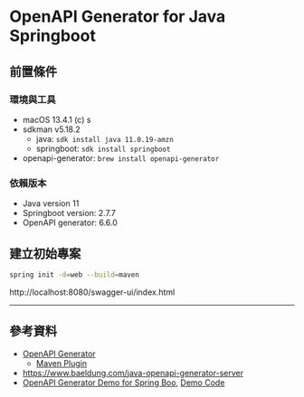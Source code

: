 
# OpenAPI Generator for Java Springboot

## 前置條件



### 環境與工具

- macOS 13.4.1 (c) s
- sdkman v5.18.2
    - java: `sdk install java 11.0.19-amzn` 
    - springboot: `sdk install springboot`
- openapi-generator: `brew install openapi-generator`

### 依賴版本

- Java version 11
- Springboot version: 2.7.7
- OpenAPI generator: 6.6.0


## 建立初始專案


```bash
spring init -d=web --build=maven
```





http://localhost:8080/swagger-ui/index.html



---

## 參考資料

- [OpenAPI Generator](https://openapi-generator.tech/docs/configuration/)
    - [Maven Plugin](https://github.com/OpenAPITools/openapi-generator/tree/master/modules/openapi-generator-maven-plugin)
- https://www.baeldung.com/java-openapi-generator-server
- [OpenAPI Generator Demo for Spring Boo](https://www.youtube.com/watch?v=GJOwJrqIV-8), [Demo Code](https://github.com/OpenAPITools/openapi-generator/tree/master/modules/openapi-generator-maven-plugin)